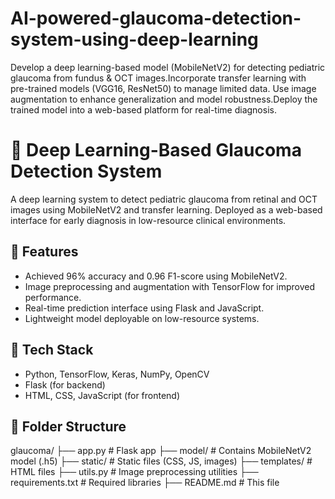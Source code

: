 # AI-powered-glaucoma-detection-system-using-deep-learning
Develop a deep learning-based model (MobileNetV2) for detecting pediatric glaucoma from fundus &amp; OCT images.Incorporate transfer learning with pre-trained models (VGG16, ResNet50) to manage limited data. Use image augmentation to enhance generalization and model robustness.Deploy the trained model into a web-based platform for real-time diagnosis.


# 🔬 Deep Learning-Based Glaucoma Detection System

A deep learning system to detect pediatric glaucoma from retinal and OCT images using MobileNetV2 and transfer learning. Deployed as a web-based interface for early diagnosis in low-resource clinical environments.

## 🚀 Features
- Achieved 96% accuracy and 0.96 F1-score using MobileNetV2.
- Image preprocessing and augmentation with TensorFlow for improved performance.
- Real-time prediction interface using Flask and JavaScript.
- Lightweight model deployable on low-resource systems.

## 🧰 Tech Stack
- Python, TensorFlow, Keras, NumPy, OpenCV
- Flask (for backend)
- HTML, CSS, JavaScript (for frontend)

## 📁 Folder Structure
glaucoma/
├── app.py                  # Flask app
├── model/                  # Contains MobileNetV2 model (.h5)
├── static/                 # Static files (CSS, JS, images)
├── templates/              # HTML files
├── utils.py                # Image preprocessing utilities
├── requirements.txt        # Required libraries
├── README.md               # This file
